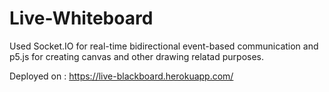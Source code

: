 # Live-Whiteboard
Used Socket.IO for real-time bidirectional event-based communication and p5.js for creating canvas and other drawing relatad purposes.

Deployed on : https://live-blackboard.herokuapp.com/
